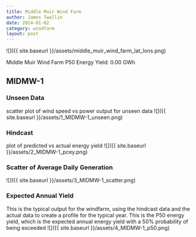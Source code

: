 ```yaml
---
title: Middle Muir Wind Farm
author: James Twallin
date: 2024-01-02
category: windfarm
layout: post
---
```

![]({{ site.baseurl }}/assets/middle_muir_wind_farm_lat_lons.png)

Middle Muir Wind Farm P50 Energy Yield: 0.00 GWh

MIDMW-1
-------------
### Unseen Data 
scatter plot of wind speed vs power output for unseen data
![]({{ site.baseurl }}/assets/1_MIDMW-1_unseen.png)
### Hindcast 
plot of predicted vs actual energy yield
![]({{ site.baseurl }}/assets/2_MIDMW-1_pcey.png)
### Scatter of Average Daily Generation 

![]({{ site.baseurl }}/assets/3_MIDMW-1_scatter.png)
### Expected Annual Yield 
This is the typical output for the windfarm, using the hindcast data and the actual data to create a profile for the typical year. This is the P50 energy yield, which is the expected annual energy yield with a 50% probability of being exceeded
![]({{ site.baseurl }}/assets/4_MIDMW-1_p50.png)

